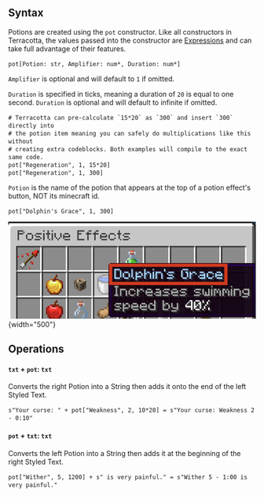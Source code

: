 ## Syntax
Potions are created using the `pot` constructor. Like all constructors in Terracotta, the values passed into the constructor are [Expressions](../language_features/expressions.md) and can take full advantage of their features.

```tc
pot[Potion: str, Amplifier: num*, Duration: num*]
```

`Amplifier` is optional and will default to `1` if omitted.

`Duration` is specified in ticks, meaning a duration of `20` is equal to one second. `Duration` is optional and will default to infinite if omitted.

```tc
# Terracotta can pre-calculate `15*20` as `300` and insert `300` directly into 
# the potion item meaning you can safely do multiplications like this without
# creating extra codeblocks. Both examples will compile to the exact same code.
pot["Regeneration", 1, 15*20]
pot["Regeneration", 1, 300]
```

`Potion` is the name of the potion that appears at the top of a potion effect's button, NOT its minecraft id.

```tc
pot["Dolphin's Grace", 1, 300]
```

![Clarification Image](../assets/potion_arg_clarification.png){width="500"}


## Operations

#### `txt` + `pot`: `txt`
Converts the right Potion into a String then adds it onto the end of the left Styled Text.
```tc
s"Your curse: " + pot["Weakness", 2, 10*20] = s"Your curse: Weakness 2 - 0:10"
```

#### `pot` + `txt`: `txt`
Converts the left Potion into a String then adds it at the beginning of the right Styled Text.
```tc
pot["Wither", 5, 1200] + s" is very painful." = s"Wither 5 - 1:00 is very painful."
```